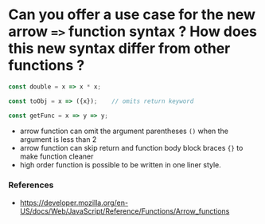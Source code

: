 # Can you offer a use case for the new arrow `=>` function syntax ? How does this new syntax differ from other functions ?

```js
const double = x => x * x;

const toObj = x => ({x});    // omits return keyword

const getFunc = x => y => y;
```

- arrow function can omit the argument parentheses `()` when the argument is less than 2
- arrow function can skip return and function body block braces `{}` to make function cleaner
- high order function is possible to be written in one liner style.

### References
 - https://developer.mozilla.org/en-US/docs/Web/JavaScript/Reference/Functions/Arrow_functions
